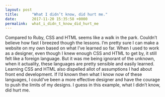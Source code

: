 ```yaml
---
layout: post
title:      "What I didn’t know, did hurt me."
date:       2017-11-20 15:35:58 +0000
permalink:  what_i_didn_t_know_did_hurt_me
---
```



Compared to Ruby, CSS and HTML seems like a walk in the park. Couldn’t believe how fast I breezed though the lessons. I’m pretty sure I can make a website on my own based on what I’ve learned so far. When I used to work as a designer, even though I knew enough CSS and HTML to get by, it still felt like a foreign language. But it was me being ignorant of the unknown, when it actuality, these languages are pretty sensible and easily learned. Learning CSS and HTML also dispelled allot of assumptions I had about front end development. If I’d known then what I know now of these languages, I could’ve been a more effective designer and have the courage to push the limits of my designs. I guess in this example, what I didn’t know, did hurt me.
